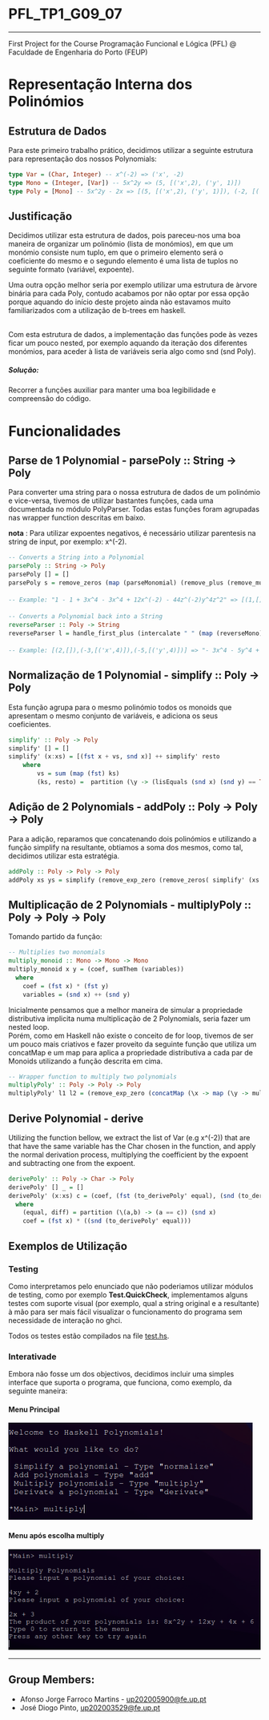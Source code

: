# PFL_TP1_G09_07
--------------------
First Project for the Course Programação Funcional e Lógica (PFL) @ Faculdade de Engenharia do Porto (FEUP)

# Representação Interna dos Polinómios

## Estrutura de Dados

Para este primeiro trabalho prático, decidimos utilizar a seguinte estrutura para representação dos nossos Polynomials:
```haskell
type Var = (Char, Integer) -- x^(-2) => ('x', -2)
type Mono = (Integer, [Var]) -- 5x^2y => (5, [('x',2), ('y', 1)])
type Poly = [Mono] -- 5x^2y - 2x => [(5, [('x',2), ('y', 1)]), (-2, [('x', 1)])
```
## Justificação

Decidimos utilizar esta estrutura de dados, pois pareceu-nos uma boa maneira de organizar um polinómio (lista de monómios), em que um monómio consiste num tuplo, em que o primeiro elemento será o coeficiente do mesmo e o segundo elemento é uma lista de tuplos no seguinte formato (variável, expoente).

Uma outra opção melhor seria por exemplo utilizar uma estrutura de àrvore binária para cada Poly, contudo acabamos por não optar por essa opção porque aquando do início deste projeto ainda não estavamos muito familiarizados com a utilização de b-trees em haskell.

<br>
Com esta estrutura de dados, a implementação das funções pode às vezes ficar um pouco nested, por exemplo aquando da iteração dos diferentes monómios, para aceder à lista de variáveis seria algo como snd (snd Poly).

##### Solução: 
Recorrer a funções auxiliar para manter uma boa legibilidade e compreensão do código.



# Funcionalidades

## Parse de 1 Polynomial - parsePoly :: String -> Poly

Para converter uma string para o nossa estrutura de dados de um polinómio e vice-versa, tivemos de utilizar bastantes funções, cada uma documentada no módulo PolyParser.
Todas estas funções foram agrupadas nas wrapper function descritas em baixo.

**nota** : Para utilizar expoentes negativos, é necessário utilizar parentesis
na string de input, por exemplo: x^(-2).

```haskell
-- Converts a String into a Polynomial
parsePoly :: String -> Poly
parsePoly [] = []
parsePoly s = remove_zeros (map (parseMonomial) (remove_plus (remove_mult (replacePattern ((simplify_minus (formatSpace s)))))))

-- Example: "1 - 1 + 3x^4 - 3x^4 + 12x^(-2) - 44z^(-2)y^4z^2" => [(1,[]),(-1,[]),(3,[('x',4)]),(-3,[('x',4)]),(12,[('x',-2)]),(-44,[('z',-2),('y',4),('z',2)])]

-- Converts a Polynomial back into a String
reverseParser :: Poly -> String
reverseParser l = handle_first_plus (intercalate " " (map (reverseMono) l))

-- Example: [(2,[]),(-3,[('x',4)]),(-5,[('y',4)])] => "- 3x^4 - 5y^4 + 2" (Ordered by maximum expoent and if it's equal by coefficient)
```

## Normalização de 1 Polynomial - simplify :: Poly -> Poly

Esta função agrupa para o mesmo polinómio todos os monoids que apresentam
o mesmo conjunto de variáveis, e adiciona os seus coeficientes.

```haskell
simplify' :: Poly -> Poly
simplify' [] = []
simplify' (x:xs) = [(fst x + vs, snd x)] ++ simplify' resto
    where 
        vs = sum (map (fst) ks)
        (ks, resto) =  partition (\y -> (lisEquals (snd x) (snd y) == True)) xs
```

## Adição de 2 Polynomials - addPoly :: Poly -> Poly -> Poly

Para a adição, reparamos que concatenando dois polinómios e utilizando a função simplify na resultante, obtiamos a soma dos mesmos, como tal, decidimos utilizar esta estratégia.

```haskell 
addPoly :: Poly -> Poly -> Poly 
addPoly xs ys = simplify (remove_exp_zero (remove_zeros( simplify' (xs ++ ys))))
```

## Multiplicação de 2 Polynomials - multiplyPoly :: Poly -> Poly -> Poly

Tomando partido da função: 
```haskell
-- Multiplies two monomials
multiply_monoid :: Mono -> Mono -> Mono
multiply_monoid x y = (coef, sumThem (variables))
  where   
    coef = (fst x) * (fst y)
    variables = (snd x) ++ (snd y)
```
Inicialmente pensamos que a melhor maneira de simular a propriedade distributiva implicita numa multiplicação de 2 Polynomials, seria fazer um nested loop. <br>
Porém, como em Haskell não existe o conceito de for loop, tivemos de ser um pouco mais criativos e fazer proveito da seguinte função que utiliza um concatMap e um map para aplica a propriedade distributiva a cada par de Monoids utilizando a função descrita em cima.
```haskell
-- Wrapper function to multiply two polynomials
multiplyPoly' :: Poly -> Poly -> Poly
multiplyPoly' l1 l2 = (remove_exp_zero (concatMap (\x -> map (\y -> multiply_monoid x y) l1) l2))
```
## Derive Polynomial - derive

Utilizing the function bellow, we extract the list of Var (e.g x^(-2)) that are that have the same variable has the Char chosen in the function, and apply the normal derivation process, multiplying the coefficient by the expoent and subtracting one from the expoent.

```haskell
derivePoly' :: Poly -> Char -> Poly
derivePoly' [] _ = []
derivePoly' (x:xs) c = (coef, (fst (to_derivePoly' equal), (snd (to_derivePoly' equal) - 1)) : diff) : derivePoly' xs c
  where 
    (equal, diff) = partition (\(a,b) -> (a == c)) (snd x)
    coef = (fst x) * ((snd (to_derivePoly' equal)))
```

## Exemplos de Utilização 

### Testing

Como interpretamos pelo enunciado que não poderiamos utilizar módulos de testing, como por exemplo **Test.QuickCheck**, implementamos alguns testes com suporte visual (por exemplo, qual a string original e a resultante) à mão para ser mais fácil
visualizar o funcionamento do programa sem necessidade de interação no ghci.

Todos os testes estão compilados na file [test.hs](test.hs).

### Interativade

Embora não fosse um dos objectivos, decidimos incluir uma simples interface que suporta o programa, que funciona, como exemplo, da seguinte maneira:

#### Menu Principal

![picture 1](images/fb3c46713da277ec42c67a49a14d073f73d9b06f946bfcd1fa7e293c9eb129d0.png)  

#### Menu após escolha multiply

![picture 2](images/a8bf5f6757b931b1b084b649dce391550fb002e0f5bf21d651dad51f4426bfc0.png)  


--------------------------
## Group Members: 

- Afonso Jorge Farroco Martins -  [up202005900@fe.up.pt](mailto:up202005900@fe.up.pt)  
- José Diogo Pinto,  [up202003529@fe.up.pt](mailto:up202003529@fe.up.pt)